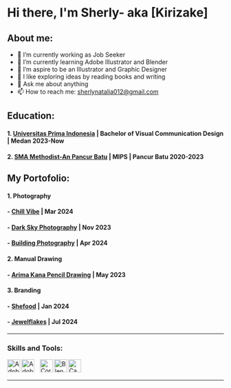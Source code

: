 # Hi there, I'm Sherly- aka [Kirizake]
## About me:
- 🔭 I’m currently working as Job Seeker
- 🌱 I’m currently learning Adobe Illustrator and Blender
- 👯 I’m aspire to be an Illustrator and Graphic Designer
- 🤔 I like exploring ideas by reading books and writing
- 💬 Ask me about anything
- 📫 How to reach me: sherlynatalia012@gmail.com

## Education:

#### 1. [Universitas Prima Indonesia](https://unprimdn.ac.id/) | Bachelor of Visual Communication Design | Medan 2023-Now
  
 #### 2. [SMA Methodist-An Pancur Batu](https://methodist-pancurbatu.sch.id/) | MIPS | Pancur Batu 2020-2023
   
## My Portofolio:
#### 1. Photography
#### - [Chill Vibe](https://www.behance.net/gallery/212479683/Chill-Vibes) | Mar 2024
#### - [Dark Sky Photography](https://www.behance.net/gallery/212487685/Dark-Sky-Photography) | Nov 2023
#### - [Building Photography](https://www.behance.net/gallery/212488421/Building-Photography) | Apr 2024

#### 2. Manual Drawing
#### - [Arima Kana Pencil Drawing](https://www.behance.net/gallery/212487191/Arima-Kana-Pencil-Drawing) | May 2023

#### 3. Branding
#### - [Shefood](https://drive.google.com/drive/folders/1B_5zVmueDhTbQ2pK1up8mGDQzq7LbwdM?usp=drive_link) | Jan 2024
#### - [Jewelflakes](https://drive.google.com/drive/folders/1iB2IYzFz8tXYMG-XdWG1mAabR3IosUWI?usp=drive_link) | Jul 2024
---

### Skills and Tools:

[<img align="left" alt="Adobe Illustrator" width="30px" src="https://upload.wikimedia.org/wikipedia/commons/f/fb/Adobe_Illustrator_CC_icon.svg" />][webdev]
[<img align="left" alt="Adobe Photoshop" width="30px" src="https://upload.wikimedia.org/wikipedia/commons/a/af/Adobe_Photoshop_CC_icon.svg" style="padding-right:10px;" />][webdev]
[<img align="left" alt="CorelDraw" width="30px" src="https://s.softdeluxe.com/icons/png/128/7752/7752094.png" />][webdev]
[<img align="left" alt="Blender" width="30px" src="https://upload.wikimedia.org/wikipedia/commons/thumb/0/0c/Blender_logo_no_text.svg/768px-Blender_logo_no_text.svg.png" />][webdev]
[<img align="left" alt="Canva" width="30px" src="https://oregoncoast.edu/wp-content/uploads/2024/02/canva-logo-300x300.png" />][webdev]


<br />
<br />

---




[webdev]: https://github.com/Kirizake
